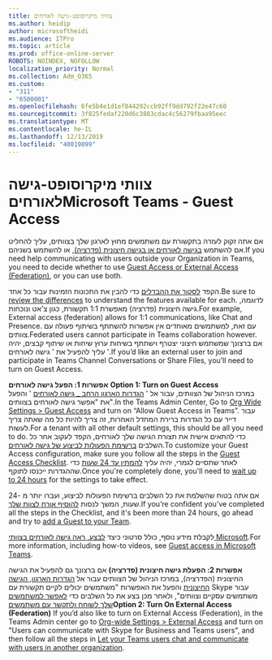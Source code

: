 ```yaml
---
title: צוותי מיקרוסופט-גישה לאורחים
ms.author: heidip
author: microsoftheidi
ms.audience: ITPro
ms.topic: article
ms.prod: office-online-server
ROBOTS: NOINDEX, NOFOLLOW
localization_priority: Normal
ms.collection: Adm_O365
ms.custom:
- "311"
- "6500001"
ms.openlocfilehash: 6fe5b4e1d1ef844292ccb92ff9dd792f22e47c60
ms.sourcegitcommit: 3f825fedaf220d6c3883cdac4c56279fbaa95eec
ms.translationtype: MT
ms.contentlocale: he-IL
ms.lasthandoff: 12/13/2019
ms.locfileid: "40019099"
---
```

# <a name="microsoft-teams---guest-access"></a><span data-ttu-id="327d3-102">צוותי מיקרוסופט-גישה לאורחים</span><span class="sxs-lookup"><span data-stu-id="327d3-102">Microsoft Teams - Guest Access</span></span>

<span data-ttu-id="327d3-103">אם אתה זקוק לעזרה בתקשורת עם משתמשים מחוץ לארגון שלך בצוותים, עליך להחליט אם להשתמש [בגישה לאורחים או בגישה חיצונית (פדרציה)](https://docs.microsoft.com/microsoftteams/manage-external-access#external-access-vs-guest-access), או להשתמש בשניהם.</span><span class="sxs-lookup"><span data-stu-id="327d3-103">If you need help communicating with users outside your Organization in Teams, you need to decide whether to use [Guest Access or External Access (Federation)](https://docs.microsoft.com/microsoftteams/manage-external-access#external-access-vs-guest-access), or you can use both.</span></span>

<span data-ttu-id="327d3-104">הקפד [לסקור את ההבדלים](https://docs.microsoft.com/microsoftteams/manage-external-access#external-access-vs-guest-access) כדי להבין את התכונות הזמינות עבור כל אחד.</span><span class="sxs-lookup"><span data-stu-id="327d3-104">Be sure to [review the differences](https://docs.microsoft.com/microsoftteams/manage-external-access#external-access-vs-guest-access) to understand the features available for each.</span></span>  <span data-ttu-id="327d3-105">לדוגמה, גישה חיצונית (פדרציה) מאפשרת 1:1 תקשורת, כגון צ'אט ונוכחות.</span><span class="sxs-lookup"><span data-stu-id="327d3-105">For example, External access (federation) allows for 1:1 communications, like Chat and Presence.</span></span>  <span data-ttu-id="327d3-106">עם זאת, למשתמשים מאוחדים אין אפשרות להשתתף בשיתוף פעולה עם צוותים.</span><span class="sxs-lookup"><span data-stu-id="327d3-106">Federated users cannot participate in Teams collaboration however.</span></span>  <span data-ttu-id="327d3-107">אם ברצונך שמשתמש חיצוני יצטרף וישתתף בשיחות ערוץ שיחות או שיתוף קבצים, יהיה עליך להפעיל את ' גישה לאורחים '.</span><span class="sxs-lookup"><span data-stu-id="327d3-107">If you’d like an external user to join and participate in Teams Channel Conversations or Share Files, you’ll need to turn on Guest Access.</span></span>

<span data-ttu-id="327d3-108">**אפשרות 1: הפעל גישה לאורחים** </span><span class="sxs-lookup"><span data-stu-id="327d3-108">**Option 1: Turn on Guest Access** </span></span>  
<span data-ttu-id="327d3-109">במרכז הניהול של הצוותים, עבור אל ' [הגדרות הארגון הרחב _ גישה לאורחים](https://admin.teams.microsoft.com/company-wide-settings/guest-configuration) ' והפעל את "אפשר גישה לאורחים בצוותים".</span><span class="sxs-lookup"><span data-stu-id="327d3-109">In the Teams Admin Center, Go to [Org Wide Settings > Guest Access](https://admin.teams.microsoft.com/company-wide-settings/guest-configuration) and turn on “Allow Guest Access in Teams”.</span></span>  <span data-ttu-id="327d3-110">עבור דייר עם כל הגדרות ברירת המחדל האחרות, זה צריך להיות כל מה שאתה צריך לעשות.</span><span class="sxs-lookup"><span data-stu-id="327d3-110">For a tenant with all other default settings, this should be all you need to do.</span></span>  <span data-ttu-id="327d3-111">כדי להתאים אישית את תצורת הגישה שלך לאורחים, הקפד לעקוב אחר כל השלבים [ברשימת הפעולות לביצוע של גישה לאורחים](https://docs.microsoft.com/microsoftteams/guest-access-checklist).</span><span class="sxs-lookup"><span data-stu-id="327d3-111">To customize your Guest Access configuration,  make sure you follow all the steps in the [Guest Access Checklist](https://docs.microsoft.com/microsoftteams/guest-access-checklist).</span></span> <span data-ttu-id="327d3-112">לאחר שתסיים לגמרי, יהיה עליך [להמתין עד 24 שעות](https://docs.microsoft.com/microsoftteams/manage-guests#guest-access-latencies) כדי שההגדרות ייכנסו לתוקף.</span><span class="sxs-lookup"><span data-stu-id="327d3-112">Once you're completely done, you'll need to [wait up to 24 hours](https://docs.microsoft.com/microsoftteams/manage-guests#guest-access-latencies) for the settings to take effect.</span></span>

<span data-ttu-id="327d3-113">אם אתה בטוח שהשלמת את כל השלבים ברשימת הפעולות לביצוע, ועברו יותר מ -24 שעות, המשך לנסות [להוסיף אורח לצוות שלך](https://support.office.com/article/add-guests-to-a-team-in-teams-fccb4fa6-f864-4508-bdde-256e7384a14f#ID0EAABAAA=Desktop).</span><span class="sxs-lookup"><span data-stu-id="327d3-113">If you’re confident you’ve completed all the steps in the Checklist, and it's been more than 24 hours, go ahead and try to [add a Guest to your Team](https://support.office.com/article/add-guests-to-a-team-in-teams-fccb4fa6-f864-4508-bdde-256e7384a14f#ID0EAABAAA=Desktop).</span></span>

<span data-ttu-id="327d3-114">לקבלת מידע נוסף, כולל סרטוני כיצד [לבצע, ראה גישה לאורחים בצוותי Microsoft](https://docs.microsoft.com/microsoftteams/guest-access).</span><span class="sxs-lookup"><span data-stu-id="327d3-114">For more information, including how-to videos, see [Guest access in Microsoft Teams](https://docs.microsoft.com/microsoftteams/guest-access).</span></span>

<span data-ttu-id="327d3-115">**אפשרות 2: הפעלת גישה חיצונית (פדרציה)** אם ברצונך גם להפעיל את הגישה החיצונית (הפדרציה), במרכז הניהול של הצוותים עבור אל [הגדרות הארגון, הגישה החיצונית](https://admin.teams.microsoft.com/company-wide-settings/external-communications) והפעל את האפשרות "משתמשים יכולים לקיים תקשורת עם Skype עבור משתמשים עסקיים וצוותים", ולאחר מכן בצע את כל השלבים כדי [לאפשר למשתמשים שלך לשוחח ולתקשר עם משתמשים](https://docs.microsoft.com/microsoftteams/manage-external-access#let-your-teams-users-chat-and-communicate-with-users-in-another-organization)</span><span class="sxs-lookup"><span data-stu-id="327d3-115">**Option 2: Turn On External Access (Federation)** If you’d also like to turn on External Access (Federation), in the Teams Admin center go to [Org-wide Settings > External Access](https://admin.teams.microsoft.com/company-wide-settings/external-communications) and turn on "Users can communicate with Skype for Business and Teams users", and then follow all the steps in [Let your Teams users chat and communicate with users in another organization](https://docs.microsoft.com/microsoftteams/manage-external-access#let-your-teams-users-chat-and-communicate-with-users-in-another-organization).</span></span>



